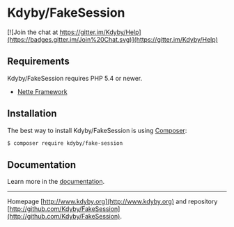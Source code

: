 Kdyby/FakeSession
======

[![Join the chat at https://gitter.im/Kdyby/Help](https://badges.gitter.im/Join%20Chat.svg)](https://gitter.im/Kdyby/Help)


Requirements
------------

Kdyby/FakeSession requires PHP 5.4 or newer.

- [Nette Framework](https://github.com/nette/nette)


Installation
------------

The best way to install Kdyby/FakeSession is using  [Composer](http://getcomposer.org/):

```sh
$ composer require kdyby/fake-session
```


Documentation
------------

Learn more in the [documentation](https://github.com/Kdyby/FakeSession/blob/master/docs/en/index.md).


-----

Homepage [http://www.kdyby.org](http://www.kdyby.org) and repository [http://github.com/Kdyby/FakeSession](http://github.com/Kdyby/FakeSession).
